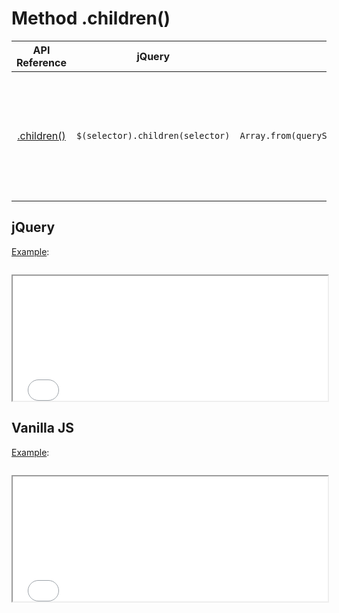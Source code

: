# Method .children()

| API Reference | jQuery | JS | Description |
|:--:|:--:|:--:|:--:|
| [.children()](https://api.jquery.com/children/) | `$(selector).children(selector)` | `Array.from(querySelector(selector).children)` | Get the **_children_** of each element in the set of matched elements, optionally filtered by a selector. |

## jQuery

[Example](jquery.html):

```js:src/jquery.js
```

<iframe width="100%" height="200" src="jquery.html"></iframe>

## Vanilla JS

[Example](vanilla.html):

```js:src/vanilla.js
```

<iframe width="100%" height="200" src="vanilla.html"></iframe>
